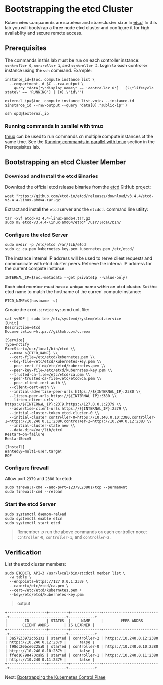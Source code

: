 # Bootstrapping the etcd Cluster

Kubernetes components are stateless and store cluster state in [etcd](https://github.com/etcd-io/etcd). In this lab you will bootstrap a three node etcd cluster and configure it for high availability and secure remote access.

## Prerequisites

The commands in this lab must be run on each controller instance: `controller-0`, `controller-1`, and `controller-2`. Login to each controller instance using the `ssh` command. Example:

```
instance_id=$(oci compute instance list \
  --compartment-id $C --raw-output \
  --query "data[?\"display-name\" == 'controller-0'] | [?\"lifecycle-state\" == 'RUNNING'] | [0].\"id\"")

external_ip=$(oci compute instance list-vnics --instance-id $instance_id --raw-output --query 'data[0]."public-ip"')

ssh opc@$external_ip
```

### Running commands in parallel with tmux

[tmux](https://github.com/tmux/tmux/wiki) can be used to run commands on multiple compute instances at the same time. See the [Running commands in parallel with tmux](01-prerequisites.md#running-commands-in-parallel-with-tmux) section in the Prerequisites lab.

## Bootstrapping an etcd Cluster Member

### Download and Install the etcd Binaries

Download the official etcd release binaries from the [etcd](https://github.com/etcd-io/etcd) GitHub project:

```
wget "https://github.com/etcd-io/etcd/releases/download/v3.4.4/etcd-v3.4.4-linux-amd64.tar.gz"
```

Extract and install the `etcd` server and the `etcdctl` command line utility:

```
tar -xvf etcd-v3.4.4-linux-amd64.tar.gz
sudo mv etcd-v3.4.4-linux-amd64/etcd* /usr/local/bin/
```

### Configure the etcd Server

```
sudo mkdir -p /etc/etcd /var/lib/etcd
sudo cp ca.pem kubernetes-key.pem kubernetes.pem /etc/etcd/
```

The instance internal IP address will be used to serve client requests and communicate with etcd cluster peers. Retrieve the internal IP address for the current compute instance:

```
INTERNAL_IP=$(oci-metadata --get privateIp --value-only)
```

Each etcd member must have a unique name within an etcd cluster. Set the etcd name to match the hostname of the current compute instance:

```
ETCD_NAME=$(hostname -s)
```

Create the `etcd.service` systemd unit file:

```
cat <<EOF | sudo tee /etc/systemd/system/etcd.service
[Unit]
Description=etcd
Documentation=https://github.com/coreos

[Service]
Type=notify
ExecStart=/usr/local/bin/etcd \\
  --name ${ETCD_NAME} \\
  --cert-file=/etc/etcd/kubernetes.pem \\
  --key-file=/etc/etcd/kubernetes-key.pem \\
  --peer-cert-file=/etc/etcd/kubernetes.pem \\
  --peer-key-file=/etc/etcd/kubernetes-key.pem \\
  --trusted-ca-file=/etc/etcd/ca.pem \\
  --peer-trusted-ca-file=/etc/etcd/ca.pem \\
  --peer-client-cert-auth \\
  --client-cert-auth \\
  --initial-advertise-peer-urls https://${INTERNAL_IP}:2380 \\
  --listen-peer-urls https://${INTERNAL_IP}:2380 \\
  --listen-client-urls https://${INTERNAL_IP}:2379,https://127.0.0.1:2379 \\
  --advertise-client-urls https://${INTERNAL_IP}:2379 \\
  --initial-cluster-token etcd-cluster-0 \\
  --initial-cluster controller-0=https://10.240.0.10:2380,controller-1=https://10.240.0.11:2380,controller-2=https://10.240.0.12:2380 \\
  --initial-cluster-state new \\
  --data-dir=/var/lib/etcd
Restart=on-failure
RestartSec=5

[Install]
WantedBy=multi-user.target
EOF
```
### Configure firewall
Allow port `2379` and `2380` for etcd:
```
sudo firewall-cmd --add-port={2379,2380}/tcp --permanent
sudo firewall-cmd --reload
```

### Start the etcd Server

```
sudo systemctl daemon-reload
sudo systemctl enable etcd
sudo systemctl start etcd
```

> Remember to run the above commands on each controller node: `controller-0`, `controller-1`, and `controller-2`.

## Verification

List the etcd cluster members:

```
sudo ETCDCTL_API=3 /usr/local/bin/etcdctl member list \
  -w table \
  --endpoints=https://127.0.0.1:2379 \
  --cacert=/etc/etcd/ca.pem \
  --cert=/etc/etcd/kubernetes.pem \
  --key=/etc/etcd/kubernetes-key.pem
```

> output

```
+------------------+---------+--------------+--------------------------+--------------------------+------------+
|        ID        | STATUS  |     NAME     |        PEER ADDRS        |       CLIENT ADDRS       | IS LEARNER |
+------------------+---------+--------------+--------------------------+--------------------------+------------+
| 3a57933972cb5131 | started | controller-2 | https://10.240.0.12:2380 | https://10.240.0.12:2379 |      false |
| f98dc20bce6225a0 | started | controller-0 | https://10.240.0.10:2380 | https://10.240.0.10:2379 |      false |
| ffed16798470cab5 | started | controller-1 | https://10.240.0.11:2380 | https://10.240.0.11:2379 |      false |
+------------------+---------+--------------+--------------------------+--------------------------+------------+
```

Next: [Bootstrapping the Kubernetes Control Plane](08-bootstrapping-kubernetes-controllers.md)
